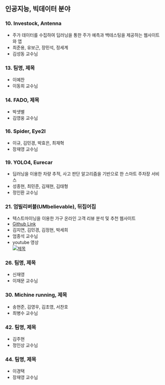 ## 인공지능, 빅데이터 분야

### 10. Investock, Antenna
- 주가 데이터를 수집하여 딥러닝을 통한 주가 예측과 백테스팅을 제공하는 웹사이트와 앱
- 최준용, 유보근, 장민석, 정세계
- 김성동 교수님

### 13. 팀명, 제목
- 이예찬
- 이동희 교수님

### 14. FADO, 제목
- 박샛별
- 김영웅 교수님

### 16. Spider, Eye2I
- 이규, 김민경, 박효은, 최재혁
- 장재영 교수님

### 19. YOLO4, Eurecar
- 딥러닝을 이용한 차량 추적, 사고 판단 알고리즘을 기반으로 한 스마트 주차장 서비스
- 성종현, 최민준, 김재현, 김태형
- 정인환 교수님

### 21. 엄빌리버블(UMbelievable), 뒤집어집
- 텍스트마이닝을 이용한 가구 온라인 고객 리뷰 분석 및 추천 웹사이트 
- [Github Link](https://github.com/Umbelievable)
- 김지연, 김민경, 김정현, 박세희
- 엄종석 교수님
- youtube 영상<br/>
 [![제목](https://img.youtube.com/vi/_xDo0Zrx8K0/0.jpg)](https://www.youtube.com/watch?v=_xDo0Zrx8K0)

### 26. 팀명, 제목
- 신재영
- 이재문 교수님

### 30. Michine running, 제목
- 송현준, 김영우, 김초영, 서찬호 
- 최병수 교수님

### 42. 팀명, 제목
- 김주현
- 정인상 교수님

### 44. 팀명, 제목
- 이경택
- 장재영 교수님
